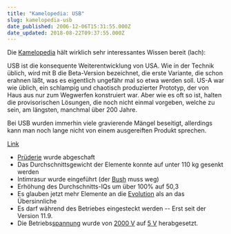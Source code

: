 ```yaml
---
title: "Kamelopedia: USB"
slug: kamelopedia-usb
date_published: 2006-12-06T15:31:55.000Z
date_updated: 2018-08-22T09:37:55.000Z
---
```


Die [Kamelopedia](http://kamelopedia.mormo.org/) hält wirklich sehr interessantes Wissen bereit (lach):

USB ist die konsequente Weiterentwicklung von USA. Wie in der Technik üblich, wird mit B die Beta-Version bezeichnet, die erste Variante, die schon erahnen läßt, was es eigentlich ungefähr mal so etwa werden soll. US-A war wie üblich, ein schlampig und chaotisch produzierter Prototyp, der von Haus aus nur zum Wegwerfen konstruiert war. Aber wie es oft so ist, halten die provisorischen Lösungen, die noch nicht einmal vorgeben, welche zu sein, am längsten, manchmal über 200 Jahre.

Bei USB wurden immerhin viele gravierende Mängel beseitigt, allerdings kann man noch lange nicht von einem ausgereiften Produkt sprechen.

[Link](http://kamelopedia.mormo.org/index.php/USB)

- [Prüderie](__GHOST_URL__/index.php?title=Pr%C3%BCderie&amp;action=edit) wurde  abgeschaft  
- Das Durchschnittsgewicht der Elemente konnte auf unter 110 kg gesenkt werden   
- Intimrasur wurde eingeführt (der [Bush](__GHOST_URL__/index.php/Bush) muss weg)  
- Erhöhung des Durchschnitts-IQs um über 100% auf 50,3  
- Es glauben jetzt mehr Elemente an die [Evolution](__GHOST_URL__/index.php/Evolution) als an das Übersinnliche  
- Es darf während des Betriebes eingesteckt werden -- Erst seit der Version  11.9.  
- Die Betriebs[spannung](__GHOST_URL__/index.php?title=Spannung&amp;action=edit) wurde von [2000  V](http://www.fact-index.com/e/el/electric_chair.html) auf [5 V](http://www.mit.edu/afs/sipb/contrib/doc/specs/ic/bridge/ohci10a.pdf) herabgesetzt. 
